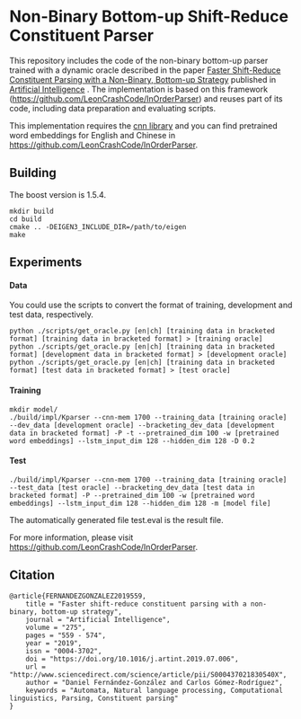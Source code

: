 # Non-Binary Bottom-up Shift-Reduce Constituent Parser
This repository includes the code of the non-binary bottom-up parser trained with a dynamic oracle described in the paper [Faster Shift-Reduce Constituent Parsing with a Non-Binary, Bottom-up Strategy](http://doi.org/10.1007/s10462-017-9584-0) published in [Artificial Intelligence](https://www.sciencedirect.com/journal/artificial-intelligence) . The implementation is based on this framework (https://github.com/LeonCrashCode/InOrderParser) and reuses part of its code, including data preparation and evaluating scripts.

This implementation requires the [cnn library](https://github.com/clab/cnn-v1) and you can find pretrained word embeddings for English and Chinese in https://github.com/LeonCrashCode/InOrderParser. 

## Building
The boost version is 1.5.4.

    mkdir build
    cd build
    cmake .. -DEIGEN3_INCLUDE_DIR=/path/to/eigen
    make

## Experiments

#### Data

You could use the scripts to convert the format of training, development and test data, respectively.

    python ./scripts/get_oracle.py [en|ch] [training data in bracketed format] [training data in bracketed format] > [training oracle]
    python ./scripts/get_oracle.py [en|ch] [training data in bracketed format] [development data in bracketed format] > [development oracle]   
    python ./scripts/get_oracle.py [en|ch] [training data in bracketed format] [test data in bracketed format] > [test oracle]

#### Training

    mkdir model/
    ./build/impl/Kparser --cnn-mem 1700 --training_data [training oracle] --dev_data [development oracle] --bracketing_dev_data [development data in bracketed format] -P -t --pretrained_dim 100 -w [pretrained word embeddings] --lstm_input_dim 128 --hidden_dim 128 -D 0.2

#### Test
    
    ./build/impl/Kparser --cnn-mem 1700 --training_data [training oracle] --test_data [test oracle] --bracketing_dev_data [test data in bracketed format] -P --pretrained_dim 100 -w [pretrained word embeddings] --lstm_input_dim 128 --hidden_dim 128 -m [model file]

The automatically generated file test.eval is the result file.

For more information, please visit https://github.com/LeonCrashCode/InOrderParser.

## Citation
	@article{FERNANDEZGONZALEZ2019559,
		title = "Faster shift-reduce constituent parsing with a non-binary, bottom-up strategy",
		journal = "Artificial Intelligence",
		volume = "275",
		pages = "559 - 574",
		year = "2019",
		issn = "0004-3702",
		doi = "https://doi.org/10.1016/j.artint.2019.07.006",
		url = "http://www.sciencedirect.com/science/article/pii/S000437021830540X",
		author = "Daniel Fernández-González and Carlos Gómez-Rodríguez",
		keywords = "Automata, Natural language processing, Computational linguistics, Parsing, Constituent parsing"
	}

